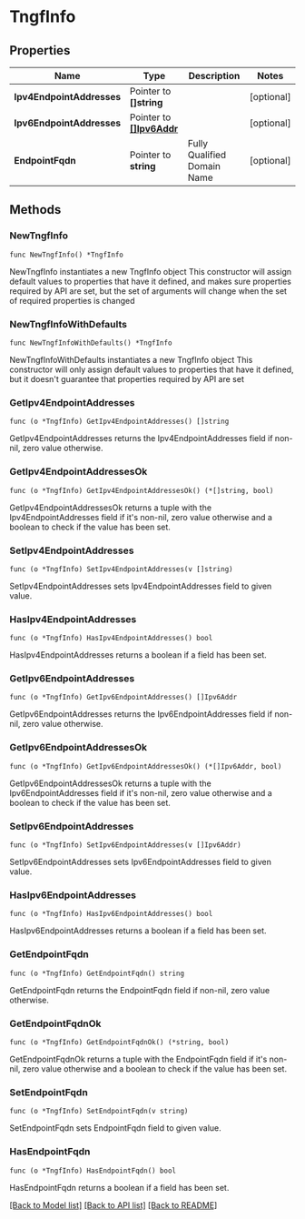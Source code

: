 # TngfInfo

## Properties

Name | Type | Description | Notes
------------ | ------------- | ------------- | -------------
**Ipv4EndpointAddresses** | Pointer to **[]string** |  | [optional] 
**Ipv6EndpointAddresses** | Pointer to [**[]Ipv6Addr**](Ipv6Addr.md) |  | [optional] 
**EndpointFqdn** | Pointer to **string** | Fully Qualified Domain Name | [optional] 

## Methods

### NewTngfInfo

`func NewTngfInfo() *TngfInfo`

NewTngfInfo instantiates a new TngfInfo object
This constructor will assign default values to properties that have it defined,
and makes sure properties required by API are set, but the set of arguments
will change when the set of required properties is changed

### NewTngfInfoWithDefaults

`func NewTngfInfoWithDefaults() *TngfInfo`

NewTngfInfoWithDefaults instantiates a new TngfInfo object
This constructor will only assign default values to properties that have it defined,
but it doesn't guarantee that properties required by API are set

### GetIpv4EndpointAddresses

`func (o *TngfInfo) GetIpv4EndpointAddresses() []string`

GetIpv4EndpointAddresses returns the Ipv4EndpointAddresses field if non-nil, zero value otherwise.

### GetIpv4EndpointAddressesOk

`func (o *TngfInfo) GetIpv4EndpointAddressesOk() (*[]string, bool)`

GetIpv4EndpointAddressesOk returns a tuple with the Ipv4EndpointAddresses field if it's non-nil, zero value otherwise
and a boolean to check if the value has been set.

### SetIpv4EndpointAddresses

`func (o *TngfInfo) SetIpv4EndpointAddresses(v []string)`

SetIpv4EndpointAddresses sets Ipv4EndpointAddresses field to given value.

### HasIpv4EndpointAddresses

`func (o *TngfInfo) HasIpv4EndpointAddresses() bool`

HasIpv4EndpointAddresses returns a boolean if a field has been set.

### GetIpv6EndpointAddresses

`func (o *TngfInfo) GetIpv6EndpointAddresses() []Ipv6Addr`

GetIpv6EndpointAddresses returns the Ipv6EndpointAddresses field if non-nil, zero value otherwise.

### GetIpv6EndpointAddressesOk

`func (o *TngfInfo) GetIpv6EndpointAddressesOk() (*[]Ipv6Addr, bool)`

GetIpv6EndpointAddressesOk returns a tuple with the Ipv6EndpointAddresses field if it's non-nil, zero value otherwise
and a boolean to check if the value has been set.

### SetIpv6EndpointAddresses

`func (o *TngfInfo) SetIpv6EndpointAddresses(v []Ipv6Addr)`

SetIpv6EndpointAddresses sets Ipv6EndpointAddresses field to given value.

### HasIpv6EndpointAddresses

`func (o *TngfInfo) HasIpv6EndpointAddresses() bool`

HasIpv6EndpointAddresses returns a boolean if a field has been set.

### GetEndpointFqdn

`func (o *TngfInfo) GetEndpointFqdn() string`

GetEndpointFqdn returns the EndpointFqdn field if non-nil, zero value otherwise.

### GetEndpointFqdnOk

`func (o *TngfInfo) GetEndpointFqdnOk() (*string, bool)`

GetEndpointFqdnOk returns a tuple with the EndpointFqdn field if it's non-nil, zero value otherwise
and a boolean to check if the value has been set.

### SetEndpointFqdn

`func (o *TngfInfo) SetEndpointFqdn(v string)`

SetEndpointFqdn sets EndpointFqdn field to given value.

### HasEndpointFqdn

`func (o *TngfInfo) HasEndpointFqdn() bool`

HasEndpointFqdn returns a boolean if a field has been set.


[[Back to Model list]](../README.md#documentation-for-models) [[Back to API list]](../README.md#documentation-for-api-endpoints) [[Back to README]](../README.md)


